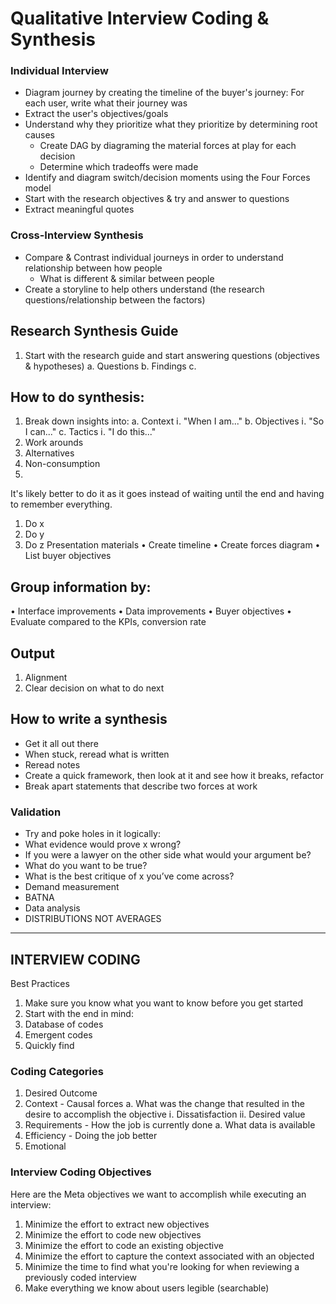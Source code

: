 # Qualitative Interview Coding & Synthesis
### Individual Interview
+ Diagram journey by creating the timeline of the buyer's journey: For each user, write what their journey was
+ Extract the user's objectives/goals
+ Understand why they prioritize what they prioritize by determining root causes
  + Create DAG by diagraming the material forces at play for each decision
  + Determine which tradeoffs were made
+ Identify and diagram switch/decision moments using the Four Forces model
+ Start with the research objectives &  try and answer to questions
+ Extract meaningful quotes

### Cross-Interview Synthesis
+ Compare & Contrast individual journeys in order to understand relationship between how people
  + What is different & similar between people
+ Create a storyline to help others understand (the research questions/relationship between the factors)


## Research Synthesis Guide
1. Start with the research guide and start answering questions (objectives & hypotheses)
a. Questions
b. Findings
c. 
## How to do synthesis:
1. Break down insights into:
a. Context
ⅰ. "When I am..."
b. Objectives
ⅰ. "So I can..."
c. Tactics
ⅰ. "I do this..."
1. Work arounds
2. Alternatives
3. Non-consumption
4. 
It's likely better to do it as it goes instead of waiting until the end and having to remember everything.
1. Do x
2. Do y
3. Do z
Presentation materials
• Create timeline
• Create forces diagram
• List buyer objectives
## Group information by:
• Interface improvements
• Data improvements
• Buyer objectives
• Evaluate compared to the KPIs, conversion rate
## Output
1. Alignment
2. Clear decision on what to do next
## How to write a synthesis
+ Get it all out there
+ When stuck, reread what is written
+ Reread notes
+ Create a quick framework, then look at it and see how it breaks, refactor
+ Break apart statements that describe two forces at work 
### Validation
+ Try and poke holes in it logically:
+ What evidence would prove x wrong?
+ If you were a lawyer on the other side what would your argument be?
+ What do you want to be true?
+ What is the best critique of x you’ve come across?
+ Demand measurement
+ BATNA
+ Data analysis
+ DISTRIBUTIONS NOT AVERAGES


---
## INTERVIEW CODING
Best Practices
1. Make sure you know what you want to know before you get started
2. Start with the end in mind:
3. Database of codes
4. Emergent codes
5. Quickly find
### Coding Categories
1. Desired Outcome
2. Context - Causal forces
a. What was the change that resulted in the desire to accomplish the objective
ⅰ. Dissatisfaction
ⅱ. Desired value
3. Requirements - How the job is currently done
a. What data is available
4. Efficiency - Doing the job better
5. Emotional
### Interview Coding Objectives
Here are the Meta objectives we want to accomplish while executing an interview:
1. Minimize the effort to extract new objectives
2. Minimize the effort to code new objectives 
3. Minimize the effort to code an existing objective
4. Minimize the effort to capture the context associated with an objected
5. Minimize the time to find what you're looking for when reviewing a previously coded interview
6. Make everything we know about users legible (searchable)

